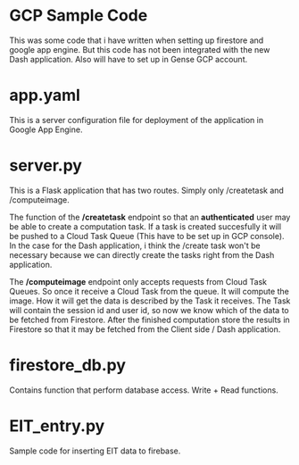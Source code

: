 # GCP Sample Code

This was some code that i have written when setting up firestore and google app engine. But this code has not been integrated with the new Dash application. Also will have to set up in Gense GCP account. 

# app.yaml 

This is a server configuration file for deployment of the application in Google App Engine. 

# server.py

This is a Flask application that has two routes. Simply only /createtask and /computeimage. 

The function of the **/createtask** endpoint so that an **authenticated** user may be able to create a computation task. If a task is created succesfully it will be pushed to a Cloud Task Queue (This have to be set up in GCP console). In the case for the Dash application, i think the /create task won't be necessary because we can directly create the tasks right from the Dash application. 

The **/computeimage** endpoint only accepts requests from Cloud Task Queues. So once it receive a Cloud Task from the queue. It will compute the image. How it will get the data is described by the Task it receives. The Task will contain the session id and user id, so now we know which of the data to be fetched from Firestore. After the finished computation store the results in Firestore so that it may be fetched from the Client side / Dash application. 

# firestore_db.py

Contains function that perform database access. Write + Read functions. 

# EIT_entry.py

Sample code for inserting EIT data to firebase.

